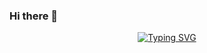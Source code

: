 ### Hi there 👋

<!--
**Yanzzp/Yanzzp** is a ✨ _special_ ✨ repository because its `README.md` (this file) appears on your GitHub profile.

Here are some ideas to get you started:

- 🔭 I’m currently working on ...
- 🌱 I’m currently learning ...
- 👯 I’m looking to collaborate on ...
- 🤔 I’m looking for help with ...
- 💬 Ask me about ...
- 📫 How to reach me: ...
- 😄 Pronouns: ...
- ⚡ Fun fact: ...
-->

<!-- dynamic typing effect 动态打字效果 -->

  <div align="center">
   <a href="https://git.io/typing-svg">
     <img src="https://readme-typing-svg.herokuapp.com?font=Fira+Code&weight=600&pause=1000&color=70F739&width=435&separator=%3D&lines=std%3A%3Acout%3C%3C+%22Hello+world!%22+%3C%3C+endl;" alt="Typing SVG" />
   </a>
  </div>



